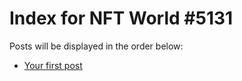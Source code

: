 # Index for NFT World #5131
Posts will be displayed in the order below:

- [Your first post](./001-first.md)

